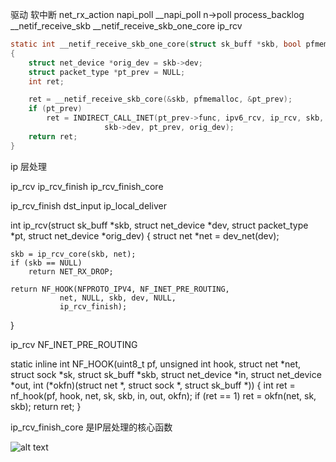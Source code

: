 驱动
软中断
net_rx_action napi_poll __napi_poll n->poll process_backlog  __netif_receive_skb __netif_receive_skb_one_core ip_rcv 

```c
static int __netif_receive_skb_one_core(struct sk_buff *skb, bool pfmemalloc)
{
	struct net_device *orig_dev = skb->dev;
	struct packet_type *pt_prev = NULL;
	int ret;

	ret = __netif_receive_skb_core(&skb, pfmemalloc, &pt_prev);
	if (pt_prev)
		ret = INDIRECT_CALL_INET(pt_prev->func, ipv6_rcv, ip_rcv, skb,
					 skb->dev, pt_prev, orig_dev);
	return ret;
}
```

ip 层处理

ip_rcv ip_rcv_finish ip_rcv_finish_core

ip_rcv_finish dst_input ip_local_deliver 

int ip_rcv(struct sk_buff *skb, struct net_device *dev, struct packet_type *pt,
	   struct net_device *orig_dev)
{
	struct net *net = dev_net(dev);

	skb = ip_rcv_core(skb, net);
	if (skb == NULL)
		return NET_RX_DROP;

	return NF_HOOK(NFPROTO_IPV4, NF_INET_PRE_ROUTING,
		       net, NULL, skb, dev, NULL,
		       ip_rcv_finish);
}

ip_rcv NF_INET_PRE_ROUTING

static inline int
NF_HOOK(uint8_t pf, unsigned int hook, struct net *net, struct sock *sk, struct sk_buff *skb,
	struct net_device *in, struct net_device *out,
	int (*okfn)(struct net *, struct sock *, struct sk_buff *))
{
	int ret = nf_hook(pf, hook, net, sk, skb, in, out, okfn);
	if (ret == 1)
		ret = okfn(net, sk, skb);
	return ret;
}

ip_rcv_finish_core 是IP层处理的核心函数



![alt text](image-3.png)